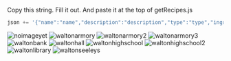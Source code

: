 Copy this string. Fill it out. And paste it at the top of getRecipes.js
```js
json += '{"name":"name","description":"description","type":"type","ingredients":"ingredients","measurements":"measurements","instructions":"instructions"},'
```

![noimageyet](https://user-images.githubusercontent.com/85071007/222539336-eda689ce-ce76-499d-ade8-843270058995.png)
![waltonarmory](https://user-images.githubusercontent.com/85071007/222539342-8292c067-00d6-43a1-9ab4-40abab4d5f5c.jpg)
![waltonarmory2](https://user-images.githubusercontent.com/85071007/222539346-48536de0-e204-45b7-85e4-e06e580736ca.jpg)
![waltonarmory3](https://user-images.githubusercontent.com/85071007/222539351-272d6727-8dd3-4e8f-b5e3-428baa136c88.jpg)
![waltonbank](https://user-images.githubusercontent.com/85071007/222539353-ed77e1d8-e508-4df9-8419-98f469de361a.jpg)
![waltonhall](https://user-images.githubusercontent.com/85071007/222539358-ba5ca6e6-6320-4151-8929-e7ca79d68ebd.jpg)
![waltonhighschool](https://user-images.githubusercontent.com/85071007/222539363-4e323625-5c2e-4d78-bc9f-13b7d3b11b48.jpg)
![waltonhighschool2](https://user-images.githubusercontent.com/85071007/222539366-b31849db-335f-4dd5-b3ad-b8b195bdd18f.jpg)
![waltonlibrary](https://user-images.githubusercontent.com/85071007/222539368-6441f3a3-a1a1-45c9-8f81-99e9612b7a08.jpg)
![waltonseeleys](https://user-images.githubusercontent.com/85071007/222539370-f07ace9d-9d1f-42e0-8d82-35ff7a4db13c.jpg)